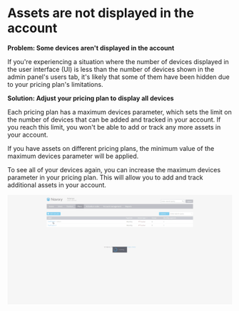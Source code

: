 # Assets are not displayed in the account

**Problem: Some devices aren't displayed in the account**

If you're experiencing a situation where the number of devices displayed in the user interface (UI) is less than the number of devices shown in the admin panel's users tab, it's likely that some of them have been hidden due to your pricing plan's limitations.

**Solution: Adjust your pricing plan to display all devices**

Each pricing plan has a maximum devices parameter, which sets the limit on the number of devices that can be added and tracked in your account. If you reach this limit, you won't be able to add or track any more assets in your account.

If you have assets on different pricing plans, the minimum value of the maximum devices parameter will be applied.

To see all of your devices again, you can increase the maximum devices parameter in your pricing plan. This will allow you to add and track additional assets in your account.

![adjust plan](./attachments/iig8lt1ntl-20230811-205651.gif)